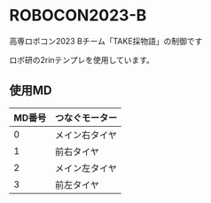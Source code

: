# ROBOCON2023-B
高専ロボコン2023 Bチーム「TAKE採物語」の制御です

ロボ研の2rinテンプレを使用しています。

## 使用MD
| MD番号 | つなぐモーター |
|------|---------|
| 0    | メイン右タイヤ |
| 1    | 前右タイヤ   |
| 2    | メイン左タイヤ |
| 3    | 前左タイヤ   |